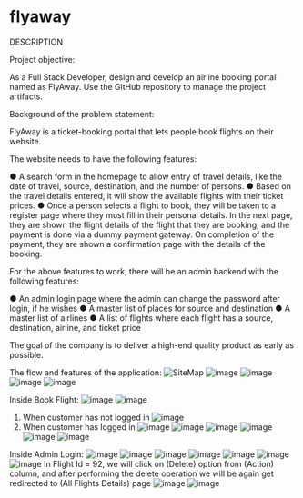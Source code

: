 # flyaway

DESCRIPTION

Project objective: 

As a Full Stack Developer, design and develop an airline booking portal named as FlyAway. Use the GitHub repository to manage the project artifacts. 

 

Background of the problem statement:

FlyAway is a ticket-booking portal that lets people book flights on their website.

 

The website needs to have the following features:

● A search form in the homepage to allow entry of travel details, like the date of travel, source, destination, and the number of persons.
● Based on the travel details entered, it will show the available flights with their ticket prices.
● Once a person selects a flight to book, they will be taken to a register page where they must fill in their personal details. In the next page, they are shown the flight details of the flight that they are booking, and the payment is done via a dummy payment gateway. On completion of the payment, they are shown a confirmation page with the details of the booking.   
 

For the above features to work, there will be an admin backend with the following features:

● An admin login page where the admin can change the password after login, if he wishes
● A master list of places for source and destination
● A master list of airlines
● A list of flights where each flight has a source, destination, airline, and ticket price
     
The goal of the company is to deliver a high-end quality product as early as possible. 
 

The flow and features of the application:
![SiteMap](https://user-images.githubusercontent.com/72086679/183407936-5f5ecd9b-abe8-4b66-813c-6d82664ca173.png)
![image](https://user-images.githubusercontent.com/72086679/183408202-30932312-7c65-4b19-9492-f0035ea88769.png)
![image](https://user-images.githubusercontent.com/72086679/183408348-7b1bf51f-548d-4887-8e66-0565f86de4f2.png)
![image](https://user-images.githubusercontent.com/72086679/183408464-c13fc98a-1de2-41c3-9e03-fa1ff46a888c.png)
![image](https://user-images.githubusercontent.com/72086679/183408710-0022bcc3-d029-41e6-9783-7422ac405541.png)

Inside Book Flight:
![image](https://user-images.githubusercontent.com/72086679/183409066-57cef220-8350-4854-a816-f3854e17fc04.png)
![image](https://user-images.githubusercontent.com/72086679/183409101-c4752b9a-049d-478c-9629-dc5ad7dd9070.png)
1.	When customer has not logged in
![image](https://user-images.githubusercontent.com/72086679/183409186-d34ac1fa-ba65-42c5-a78d-4648adbe744c.png)
2.	When customer has logged in
![image](https://user-images.githubusercontent.com/72086679/183409588-65f281d9-8295-45cc-b978-835d255bb02c.png)
![image](https://user-images.githubusercontent.com/72086679/183409627-8bca01b3-4cde-4f32-93a1-52bd7ba196aa.png)
![image](https://user-images.githubusercontent.com/72086679/183409685-7a12dccf-5d56-4775-966b-e77afc525457.png)
![image](https://user-images.githubusercontent.com/72086679/183409722-b110570a-af86-472b-a2bd-7a63309b2d1d.png)
![image](https://user-images.githubusercontent.com/72086679/183409782-72b98e03-a02c-4d93-9a04-0bdcf527646c.png)
![image](https://user-images.githubusercontent.com/72086679/183409819-1b858eb1-88a2-4f1a-8c89-d2a862e8d4fc.png)


Inside Admin Login:
![image](https://user-images.githubusercontent.com/72086679/183410153-71ec285d-684a-468a-81de-5ce0d7aae335.png)
![image](https://user-images.githubusercontent.com/72086679/183410050-4138f3a1-5dae-4275-9fcd-dea57b1a9e0e.png)
![image](https://user-images.githubusercontent.com/72086679/183410098-0c9d8257-2590-45ee-904f-13911679f682.png)
![image](https://user-images.githubusercontent.com/72086679/183410224-dd7e25b4-a824-49b5-ae1f-f962931b6dfd.png)
![image](https://user-images.githubusercontent.com/72086679/183410292-8bcec001-fb31-46c2-b9c7-dab357f89fbb.png)
![image](https://user-images.githubusercontent.com/72086679/183410414-7abfc75a-d824-4efd-862f-04d3e8cc8a9e.png)
![image](https://user-images.githubusercontent.com/72086679/183410473-62cdca46-6a9a-4f3f-bc90-ecd1befa71e6.png)
In Flight Id = 92, we will click on (Delete) option from (Action) column, and after performing the delete operation we will be again get redirected to (All Flights Details) page 
![image](https://user-images.githubusercontent.com/72086679/183410569-6507162e-b531-45d3-88c1-2e69dcfe913d.png)
![image](https://user-images.githubusercontent.com/72086679/183410623-e9a06315-804d-4134-b74b-3f502b7250d1.png)
